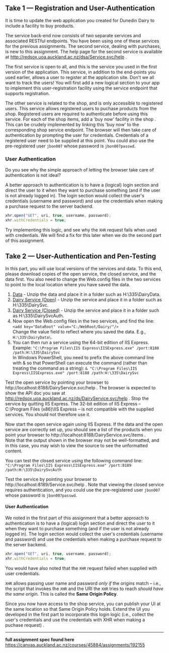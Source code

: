 ## Take 1 — Registration and User-Authentication ##

It is time to update the web application you created for Dunedin Dairy to include a facility to buy products.

The service back-end now consists of two separate services and associated RESTful endpoints. You have been using one of these services for the previous assignments. The second service, dealing with purchases, is new to this assignment. The help page for the second service is available at http://redsox.uoa.auckland.ac.nz/dsa/Service.svc/help .

The first service is open to all, and this is the service you used in the first version of the application. This service, in addition to the end-points you used earlier, allows a user to register at the application site. Don't we all want to track the users! You will first add a new logical section to your app to implement this user-registration facility using the service endpoint that supports registration.

The other service is related to the shop, and is only accessible to registered users. This service allows registered users to puchase products from the shop. Registered users are required to authenticate before using this service. For each of the shop items, add a 'buy now' facility in the shop . This can be crudely implemented by linking this 'buy now' to the corresponding shop service endpoint. The browser will then take care of authentication by prompting the user for credentials. Credentials of a registered user need to be supplied at this point. You could also use the pre-registered user `jbon007` whose password is `jbon007passwd`.

### User Authentication ###

Do you see why the simple approach of letting the browser take care of authentication is not ideal?

A better approach to authentication is to have a (logical) login section and direct the user to it when they want to purchase something (and if the user is not already logged in). The login section would collect the user's credentials (username and password) and use the credentials when making a purchase request to the server backend.

```javascript
xhr.open("GET", uri, true, username, password);
xhr.withCredentials = true;
```

Try implementing this logic, and see why the `XHR` request fails when used with credentials. We will find a fix for this later when we do the second part of this assignment.

## Take 2 — User-Authentication and Pen-Testing ##


In this part, you will use local versions of the services and data. To this end, please download copies of the open service, the closed service, and the data first. You also need to change the Web.config files in the two services to point to the local location where you have saved the data.

1. [Data](https://cws.auckland.ac.nz/CWS/CourseWorkService.svc/cwm?cid=DairyData) - Unzip the data and place it in a folder such as H:\335\DairyData.
2. [Dairy Service (Open)](https://cws.auckland.ac.nz/CWS/CourseWorkService.svc/cwb?cid=DairySvc) - Unzip the service and place it in a folder such as H:\335\DairySvc.
3. [Dairy Service (Closed)](https://cws.auckland.ac.nz/CWS/CourseWorkService.svc/cwb?cid=DairySvcAuthenticated) - Unzip the service and place it in a folder such as H:\335\DairySvcAuth.
4. Now open the Web.config files in the two services, and find the line: `<add key="DataRoot" value="C:/WebRoot/Dairy/"/>` <br/>
   Change the value field to reflect where you saved the data. E.g., `H:\335\DairyData\`.
5. You can then run a service using the 64-bit edition of IIS Express. Example: `"C:\Program Files\IIS Express\IISExpress.exe" /port:8188 /path:H:\335\DairySvc`
   <br/> In Windows PowerShell, you need to prefix the above command line with & so that PowerShell can execute the command (rather than treating the command as a string):
  `& "C:\Program Files\IIS Express\IISExpress.exe" /port:8188 /path:H:\335\DairySvc`

Test the open service by pointing your browser to http://localhost:8188/DairyService.svc/help . The browser is expected to show the API doc you saw at http://redsox.uoa.auckland.ac.nz/ds/DairyService.svc/help . Stop the service by quitting IIS Express.
The 32-bit edition of IIS Express – C:\Program Files (x86)\IIS Express – is not compatible with the supplied services. You should not therefore use it.

Now start the open service again using IIS Express. If the data and the open service are correctly set up, you should see a list of the products when you point your browser to http://localhost:8188/DairyService.svc/items . <br/> 
Note that the output shown in the browser may not be well-formatted, and in this case, you may wish to view the source to see the unformatted content.

You can test the closed service using the following command line:
`"C:\Program Files\IIS Express\IISExpress.exe" /port:8189 /path:H:\335\DairySvcAuth`

Test the service by pointing your browser to http://localhost:8189/Service.svc/help . Note that viewing the closed service requires authentication, and you could use the pre-registered user `jbon007` whose password is `jbon007passwd`.

#### User Authentication ####
We noted in the first part of this assignment that a better approach to authentication is to have a (logical) login section and direct the user to it when they want to purchase something (and if the user is not already logged in). The login section would collect the user's credentials (username and password) and use the credentials when making a purchase request to the server backend.

```javascript
xhr.open("GET", uri, true, username, password);
xhr.withCredentials = true;
```
You would have also noted that the `XHR` request failed when supplied with user credentials.

`XHR` allows passing user name and password *only if* the origins match – i.e., the script that invokes the `XHR` and the URI the `XHR` tries to reach *should have the same origin*. This is called the **Same Origin Policy**.

Since you now have access to the shop service, you can publish your UI at the same location so that Same Origin Policy holds. Extend the UI you developed in the first part to incorporate this login logic (i.e., collect the user's credentials and use the credentials with XHR when making a puchase request) .

***

**full assignment spec found here** https://canvas.auckland.ac.nz/courses/45884/assignments/192155

